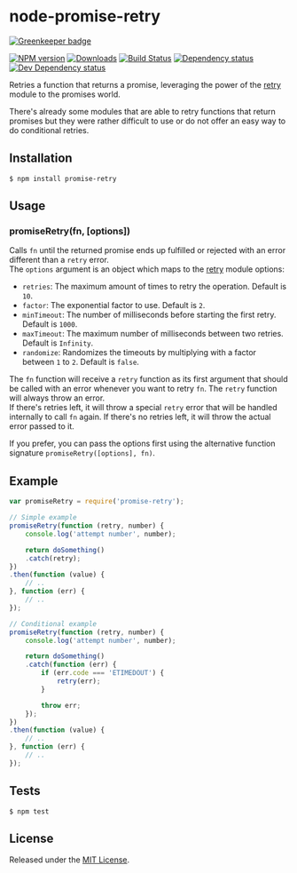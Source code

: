 # node-promise-retry

[![Greenkeeper badge](https://badges.greenkeeper.io/IndigoUnited/node-promise-retry.svg)](https://greenkeeper.io/)

[![NPM version][npm-image]][npm-url] [![Downloads][downloads-image]][npm-url] [![Build Status][travis-image]][travis-url] [![Dependency status][david-dm-image]][david-dm-url] [![Dev Dependency status][david-dm-dev-image]][david-dm-dev-url]

[npm-url]:https://npmjs.org/package/promise-retry
[downloads-image]:http://img.shields.io/npm/dm/promise-retry.svg
[npm-image]:http://img.shields.io/npm/v/promise-retry.svg
[travis-url]:https://travis-ci.org/IndigoUnited/node-promise-retry
[travis-image]:http://img.shields.io/travis/IndigoUnited/node-promise-retry/master.svg
[david-dm-url]:https://david-dm.org/IndigoUnited/node-promise-retry
[david-dm-image]:https://img.shields.io/david/IndigoUnited/node-promise-retry.svg
[david-dm-dev-url]:https://david-dm.org/IndigoUnited/node-promise-retry?type=dev
[david-dm-dev-image]:https://img.shields.io/david/dev/IndigoUnited/node-promise-retry.svg

Retries a function that returns a promise, leveraging the power of the [retry](https://github.com/tim-kos/node-retry) module to the promises world.

There's already some modules that are able to retry functions that return promises but
they were rather difficult to use or do not offer an easy way to do conditional retries.


## Installation

`$ npm install promise-retry`


## Usage

### promiseRetry(fn, [options])

Calls `fn` until the returned promise ends up fulfilled or rejected with an error different than
a `retry` error.   
The `options` argument is an object which maps to the [retry](https://github.com/tim-kos/node-retry) module options:

- `retries`: The maximum amount of times to retry the operation. Default is `10`.
- `factor`: The exponential factor to use. Default is `2`.
- `minTimeout`: The number of milliseconds before starting the first retry. Default is `1000`.
- `maxTimeout`: The maximum number of milliseconds between two retries. Default is `Infinity`.
- `randomize`: Randomizes the timeouts by multiplying with a factor between `1` to `2`. Default is `false`.


The `fn` function will receive a `retry` function as its first argument that should be called with an error whenever you want to retry `fn`. The `retry` function will always throw an error.   
If there's retries left, it will throw a special `retry` error that will be handled internally to call `fn` again.
If there's no retries left, it will throw the actual error passed to it.

If you prefer, you can pass the options first using the alternative function signature `promiseRetry([options], fn)`.

## Example
```js
var promiseRetry = require('promise-retry');

// Simple example
promiseRetry(function (retry, number) {
    console.log('attempt number', number);

    return doSomething()
    .catch(retry);
})
.then(function (value) {
    // ..
}, function (err) {
    // ..
});

// Conditional example
promiseRetry(function (retry, number) {
    console.log('attempt number', number);

    return doSomething()
    .catch(function (err) {
        if (err.code === 'ETIMEDOUT') {
            retry(err);
        }

        throw err;
    });
})
.then(function (value) {
    // ..
}, function (err) {
    // ..
});
```


## Tests

`$ npm test`


## License

Released under the [MIT License](http://www.opensource.org/licenses/mit-license.php).
